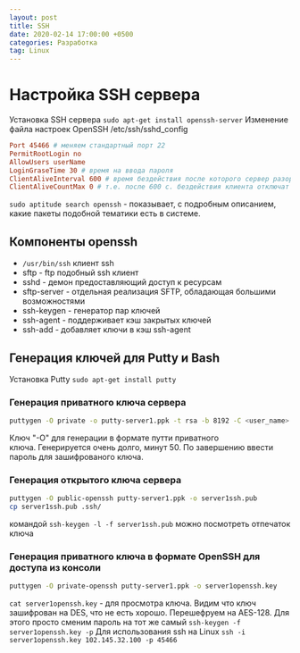 ```yaml
---
layout: post
title: SSH
date: 2020-02-14 17:00:00 +0500
categories: Разработка
tag: Linux
---
```


# Настройка SSH сервера

Установка SSH сервера `sudo apt-get install openssh-server`
Изменение файла настроек OpenSSH /etc/ssh/sshd_config

```conf
Port 45466 # меняем стандартный порт 22
PermitRootLogin no
AllowUsers userName
LoginGraseTime 30 # время на ввода пароля
ClientAliveInterval 600 # время бездействия после которого сервер разорвет соединение
ClientAliveCountMax 0 # т.е. после 600 с. бездействия клиента отключат без уведомления
```

`sudo aptitude search openssh` - показывает, с подробным описанием, какие пакеты подобной тематики есть в системе.

## Компоненты openssh

- `/usr/bin/ssh` клиент ssh
- sftp - ftp подобный ssh клиент
- sshd - демон предоставляющий доступ к ресурсам
- sftp-server - отдельная реализация SFTP, обладающая большими возможностями
- ssh-keygen - генератор пар ключей
- ssh-agent - поддерживает кэш закрытых ключей
- ssh-add - добавляет ключи в кэш ssh-agent

## Генерация ключей для Putty и Bash

Установка Putty `sudo apt-get install putty`

### Генерация приватного ключа сервера

```sh
puttygen -O private -o putty-server1.ppk -t rsa -b 8192 -C <user_name> 
```

Ключ "-О" для генерации в формате путти приватного ключа. Генерируется очень долго, минут 50. По завершению ввести пароль для зашифрованого ключа.

### Генерация открытого ключа сервера

```sh
puttygen -O public-openssh putty-server1.ppk -o server1ssh.pub
cp server1ssh.pub .ssh/
```

командой `ssh-keygen -l -f server1ssh.pub` можно посмотреть отпечаток ключа

### Генерация приватного ключа в формате OpenSSH для доступа из консоли

```sh
puttygen -O private-openssh putty-server1.ppk -o server1openssh.key
```

`cat server1openssh.key` - для просмотра ключа. Видим что ключ зашифрован на DES, что не есть хорошо. Перешефруем на AES-128. Для этого просто сменим пароль на тот же самый `ssh-keygen -f server1openssh.key -p`
Для использования ssh на Linux `ssh -i server1openssh.key 102.145.32.100 -p 45466`
